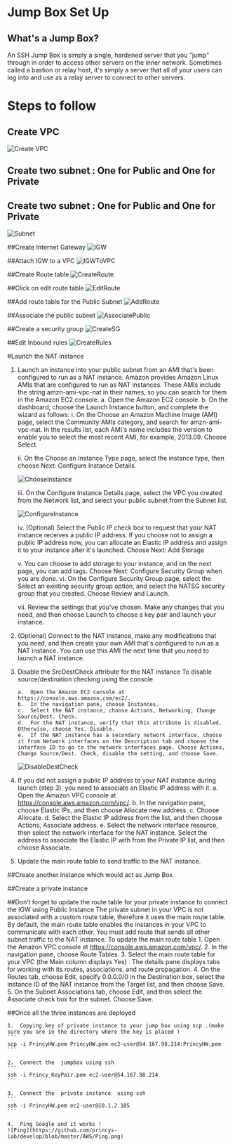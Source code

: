 # Jump Box Set Up 

## What's a Jump Box?

An SSH Jump Box is simply a single, hardened server that you "jump" through in order to access other servers on the inner network. Sometimes called a bastion or relay host, it's simply a server that all of your users can log into and use as a relay server to connect to other servers.


# Steps to follow 

## Create VPC


![Create VPC](https://github.com/princys-lab/develop/blob/master/AWS/CreateVPC.jpg)
## Create two subnet : One for Public and One for Private


## Create two subnet : One for Public and One for Private
![Subnet](https://github.com/princys-lab/develop/blob/master/AWS/Subnet.png)


##Create Internet Gateway
![IGW](https://github.com/princys-lab/develop/blob/master/AWS/IGW.png)

##Attach IGW to a VPC
![IGWToVPC](https://github.com/princys-lab/develop/blob/master/AWS/IGWToVPC.png)

##Create Route table
![CreateRoute](https://github.com/princys-lab/develop/blob/master/AWS/CreateRoute.png) 

##Click on edit route table 
![EditRoute](https://github.com/princys-lab/develop/blob/master/AWS/EditRoute.png)

##Add route table for the Public Subnet
![AddRoute](https://github.com/princys-lab/develop/blob/master/AWS/AddRoute.png)


##Associate the public subnet 
![AssociatePublic](https://github.com/princys-lab/develop/blob/master/AWS/AssociatePublic.png)

##Create a security group 
![CreateSG](https://github.com/princys-lab/develop/blob/master/AWS/CreateSG.png)

##Edit Inbound rules
![CreateRules](https://github.com/princys-lab/develop/blob/master/AWS/CreateRules.png)

#Launch the NAT instance

1.	Launch an instance into your public subnet from an AMI that's been configured to run as a NAT instance. Amazon provides Amazon Linux AMIs that are configured to run as NAT instances. These AMIs include the string amzn-ami-vpc-nat in their names, so you can search for them in the Amazon EC2 console.
		a.	Open the Amazon EC2 console.
		b.	On the dashboard, choose the Launch Instance button, and complete the wizard as follows:
	i.	On the Choose an Amazon Machine Image (AMI) page, select the Community AMIs category, and search for amzn-ami-vpc-nat. In the results list, each AMI's name includes the version to enable you to select the most recent AMI, for example, 2013.09. Choose Select.
 
	ii.	On the Choose an Instance Type page, select the instance type, then choose Next: Configure Instance Details.
 
	![ChooseInstance](https://github.com/princys-lab/develop/blob/master/AWS/ChooseInstance.png)

	iii.	On the Configure Instance Details page, select the VPC you created from the Network list, and select your public subnet from the Subnet list.
 
	![ConfigureInstance](https://github.com/princys-lab/develop/blob/master/AWS/ConfigureInstance.png)

	iv.	(Optional) Select the Public IP check box to request that your NAT instance receives a public IP address. If you choose not to assign a public IP address now, you can allocate an Elastic IP address and assign it to your instance after it's launched. Choose Next: Add Storage
 
	v.	You can choose to add storage to your instance, and on the next page, you can add tags. Choose Next: Configure Security Group when you are done.
	vi.	On the Configure Security Group page, select the Select an existing security group option, and select the NATSG security group that you created. Choose Review and Launch.
 
	vii.	Review the settings that you've chosen. Make any changes that you need, and then choose Launch to choose a key pair and launch your instance.

2.	(Optional) Connect to the NAT instance, make any modifications that you need, and then create your own AMI that's configured to run as a NAT instance. You can use this AMI the next time that you need to launch a NAT instance. 

3.	Disable the SrcDestCheck attribute for the NAT instance
	To disable source/destination checking using the console 

		a.	Open the Amazon EC2 console at https://console.aws.amazon.com/ec2/.
		b.	In the navigation pane, choose Instances.
		c.	Select the NAT instance, choose Actions, Networking, Change Source/Dest. Check.
		d.	For the NAT instance, verify that this attribute is disabled. Otherwise, choose Yes, Disable.
		e.	If the NAT instance has a secondary network interface, choose it from Network interfaces on the Description tab and choose the interface ID to go to the network interfaces page. Choose Actions, Change Source/Dest. Check, disable the setting, and choose Save.

	![DisableDestCheck](https://github.com/princys-lab/develop/blob/master/AWS/DisableDestCheck.png)

4.	If you did not assign a public IP address to your NAT instance during launch (step 3), you need to associate an Elastic IP address with it.
		a.	Open the Amazon VPC console at https://console.aws.amazon.com/vpc/.
		b.	In the navigation pane, choose Elastic IPs, and then choose Allocate new address.
		c.	Choose Allocate.
		d.	Select the Elastic IP address from the list, and then choose Actions, Associate address.
		e.	Select the network interface resource, then select the network interface for the NAT instance. Select the address to associate the Elastic IP with from the Private IP list, and then choose Associate.

5.	Update the main route table to send traffic to the NAT instance. 


##Create another instance which would act as Jump Box

##Create a private instance 

##Don’t forget to update the route table for your private instance to connect the IGW using Public Instance
The private subnet in your VPC is not associated with a custom route table, therefore it uses the main route table. By default, the main route table enables the instances in your VPC to communicate with each other. You must add route that sends all other subnet traffic to the NAT instance.
To update the main route table
	1.	Open the Amazon VPC console at https://console.aws.amazon.com/vpc/.
	2.	In the navigation pane, choose Route Tables.
	3.	Select the main route table for your VPC (the Main column displays Yes) . The details pane displays tabs for working with its routes, associations, and route propagation.
	4.	On the Routes tab, choose Edit, specify 0.0.0.0/0 in the Destination box, select the instance ID of the NAT instance from the Target list, and then choose Save.
	5.	On the Subnet Associations tab, choose Edit, and then select the Associate check box for the subnet. Choose Save.

##Once all the three instances are deployed 

	1.	Copying key of private instance to your jump box using scp .(make sure you are in the directory where the key is placed )
	```
	scp -i PrincyHW.pem PrincyHW.pem ec2-user@54.167.98.214:PrincyHW.pem
	```

	2.	Connect the  jumpbox using ssh 
	```
	ssh -i Princy_KeyPair.pem ec2-user@54.167.98.214
	```
	
	3.	Connect the  private instance  using ssh 
	```
	ssh -i PrincyHW.pem ec2-user@10.1.2.185
	```

	4.	Ping Google and it works !
	![Ping](https://github.com/princys-lab/develop/blob/master/AWS/Ping.png)
 
